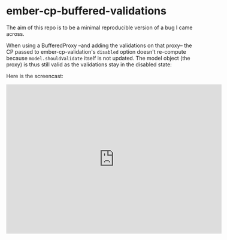 # ember-cp-buffered-validations

The aim of this repo is to be a minimal reproducible version of a bug I came across.

When using a BufferedProxy –and adding the validations on that proxy– the CP passed to ember-cp-validation's `disabled` option doesn't re-compute because `model.shouldValidate` itself is not updated. The model object (the proxy) is thus still valid as the validations stay in the disabled state:

Here is the screencast:
<iframe src="https://share.getcloudapp.com/p9uzDQKj?branding=true&amp;embed=true&amp;title=true" width="575" height="400" style="border:none" frameborder="0" allowtransparency="true" allowfullscreen="true"></iframe>
